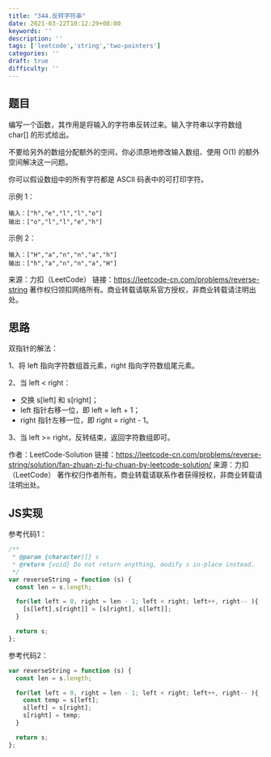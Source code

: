 ```yaml
---
title: "344.反转字符串"
date: 2021-03-22T10:12:29+08:00
keywords: ''
description: ''
tags: ['leetcode','string','two-pointers']
categories: ''
draft: true
difficulty: ''
---
```


## 题目

编写一个函数，其作用是将输入的字符串反转过来。输入字符串以字符数组 char[] 的形式给出。

不要给另外的数组分配额外的空间，你必须原地修改输入数组、使用 O(1) 的额外空间解决这一问题。

你可以假设数组中的所有字符都是 ASCII 码表中的可打印字符。

示例 1：
```
输入：["h","e","l","l","o"]
输出：["o","l","l","e","h"]
```

示例 2：
```
输入：["H","a","n","n","a","h"]
输出：["h","a","n","n","a","H"]
```

来源：力扣（LeetCode）
链接：https://leetcode-cn.com/problems/reverse-string
著作权归领扣网络所有。商业转载请联系官方授权，非商业转载请注明出处。

## 思路

双指针的解法：

1、将 left 指向字符数组首元素，right 指向字符数组尾元素。  

2、当 left < right：

- 交换 s[left] 和 s[right]；
- left 指针右移一位，即 left = left + 1；
- right 指针左移一位，即 right = right - 1。

3、当 left >= right，反转结束，返回字符数组即可。

作者：LeetCode-Solution
链接：https://leetcode-cn.com/problems/reverse-string/solution/fan-zhuan-zi-fu-chuan-by-leetcode-solution/
来源：力扣（LeetCode）
著作权归作者所有。商业转载请联系作者获得授权，非商业转载请注明出处。

## JS实现

参考代码1：

```javascript
/**
 * @param {character[]} s
 * @return {void} Do not return anything, modify s in-place instead.
 */
var reverseString = function (s) {
  const len = s.length;

  for(let left = 0, right = len - 1; left < right; left++, right-- ){
    [s[left],s[right]] = [s[right], s[left]];
  }

  return s;
};
```

参考代码2：

```javascript
var reverseString = function (s) {
  const len = s.length;

  for(let left = 0, right = len - 1; left < right; left++, right-- ){
    const temp = s[left];
    s[left] = s[right];
    s[right] = temp;
  }

  return s;
};
```
